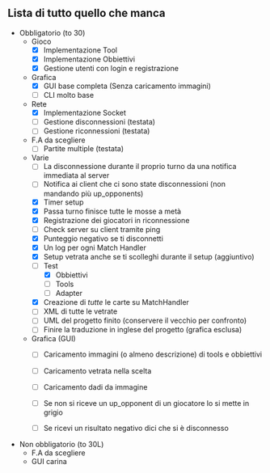 ﻿## Lista di tutto quello che manca

- Obbligatorio (to 30)
	- Gioco
		- [X] Implementazione Tool
		- [X] Implementazione Obbiettivi
		- [X] Gestione utenti con login e registrazione
	- Grafica
		- [X] GUI base completa (Senza caricamento immagini)
		- [ ] CLI molto base
	- Rete
		- [X] Implementazione Socket
		- [ ] Gestione disconnessioni (testata)
		- [ ] Gestione riconnessioni (testata)
	- F.A da scegliere
	    - [ ] Partite multiple (testata)
	
	- Varie
	    - [ ] La disconnessione durante il proprio turno da una notifica immediata al server
		- [ ] Notifica ai client che ci sono state disconnessioni (non mandando più up_opponents)
		- [X] Timer setup
		- [X] Passa turno finisce tutte le mosse a metà
		- [X] Registrazione dei giocatori in riconnessione
		- [ ] Check server su client tramite ping 
		- [X] Punteggio negativo se ti disconnetti
		- [X] Un log per ogni Match Handler
		- [X] Setup vetrata anche se ti scolleghi durante il setup (aggiuntivo)
		- [ ] Test
            - [X] Obbiettivi
        	- [ ] Tools
			- [ ] Adapter
        - [X] Creazione di <i>tutte</i> le carte su MatchHandler
        - [ ] XML di tutte le vetrate
	    - [ ] UML del progetto finito (conservere il vecchio per confronto)
	    - [ ] Finire la traduzione in inglese del progetto (grafica esclusa)
	
	- Grafica (GUI)
	    - [ ] Caricamento immagini (o almeno descrizione) di tools e obbiettivi
		- [ ] Caricamento vetrata nella scelta
		- [ ] Caricamento dadi da immagine
		- [ ] Se non si riceve un up_opponent di un giocatore lo si mette in grigio
		- [ ] Se ricevi un risultato negativo dici che si è disconnesso
		
	
- Non obbligatorio (to 30L)
	- F.A da scegliere
	- GUI carina
	
	
